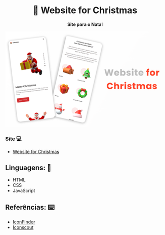 <h1 align="center">🎅 Website for Christmas</h1>
<p align="center">
  <strong>Site para o Natal</strong>
</p>

<p align="center">
  <img src="img/mobile.png" alt="">
</p>


### Site 💻

- [Website for Christmas](https://website-christmas.netlify.app/)

## Linguagens: 🚀

- HTML
- CSS
- JavaScript


## Referências: ⌨️

- [IconFinder](https://www.iconfinder.com/)
- [Iconscout](https://iconscout.com/)
